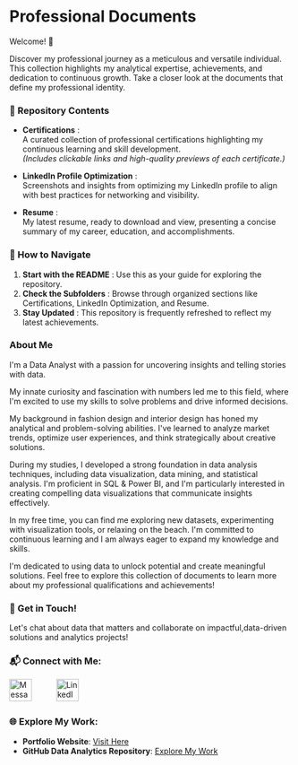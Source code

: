 # Professional Documents 

Welcome! 🎉

Discover my professional journey as a meticulous and versatile individual. This collection highlights my analytical expertise, achievements, and dedication to continuous growth. Take a closer look at the documents that define my professional identity.

### 📂 Repository Contents

- **Certifications** :  
  A curated collection of professional certifications highlighting my continuous learning and skill development.  
  _(Includes clickable links and high-quality previews of each certificate.)_

- **LinkedIn Profile Optimization** :  
  Screenshots and insights from optimizing my LinkedIn profile to align with best practices for networking and visibility.

- **Resume** :  
  My latest resume, ready to download and view, presenting a concise summary of my career, education, and accomplishments.

### 🚀 How to Navigate

1. **Start with the README** : Use this as your guide for exploring the repository.  
2. **Check the Subfolders** : Browse through organized sections like Certifications, LinkedIn Optimization, and Resume.  
3. **Stay Updated** : This repository is frequently refreshed to reflect my latest achievements.

### About Me

I'm a Data Analyst with a passion for uncovering insights and telling stories with data.

My innate curiosity and fascination with numbers led me to this field, where I'm excited to use my skills to solve problems and drive informed decisions.

My background in fashion design and interior design has honed my analytical and problem-solving abilities. I've learned to analyze market trends, optimize user experiences, and think strategically about creative solutions.

During my studies, I developed a strong foundation in data analysis techniques, including data visualization, data mining, and statistical analysis. I'm proficient in SQL & Power BI, and I'm particularly interested in creating compelling data visualizations that communicate insights effectively.

In my free time, you can find me exploring new datasets, experimenting with visualization tools, or relaxing on the beach. I'm committed to continuous learning and I am always eager to expand my knowledge and skills.

I'm dedicated to using data to unlock potential and create meaningful solutions. Feel free to explore this collection of documents to learn more about my professional qualifications and achievements!

### 🌟 Get in Touch!

Let's chat about data that matters and collaborate on impactful,data-driven solutions and analytics projects!

### 📬 Connect with Me:

<a href="mailto:rashidha.abdul@gmail.com"><img src="https://img.icons8.com/ios-glyphs/64/228BE6/filled-message.png" alt="Message" width="40" height="40" style="margin-right: 20px;"></a>&nbsp;&nbsp;&nbsp;&nbsp;&nbsp;
<a href="LINK_TO_LINKEDIN"><img src="https://img.icons8.com/ios/64/228BE6/linkedin.png" alt="LinkedIn" width="40" height="40"></a>

### 🌐 Explore My Work:
- **Portfolio Website**: [Visit Here](LINK_TO_PORTFOLIO_WEBSITE)  
- **GitHub Data Analytics Repository**: [Explore My Work](https://github.com/RashidhaBegum/Data-Analysis-Portfolio)  


